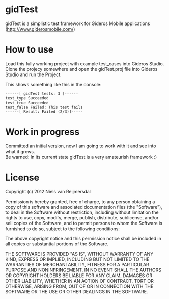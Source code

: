 gidTest
=======
gidTest is a simplistic test framework for Gideros Mobile applications (http://www.giderosmobile.com/)

How to use
=======
Load this fully working project with example test_cases into Gideros Studio.  
Clone the projecy somewhere and open the gidTest.proj file into Gideros Studio and run the Project.

This shows something like this in the console:

    ------[ gidTest tests: 3 ]------
    test_type Succeeded
    test_true Succeeded
    test_false Failed: This test fails
    ------[ Result: Failed (2/3)]-----


Work in progress
=======
Committed an initial version, now I am going to work with it and see into what it grows.  
Be warned: In its current state gidTest is a very amateurish framework :)

License
=======
Copyright (c) 2012 Niels van Reijmersdal

Permission is hereby granted, free of charge, to any person obtaining
a copy of this software and associated documentation files (the
"Software"), to deal in the Software without restriction, including
without limitation the rights to use, copy, modify, merge, publish,
distribute, sublicense, and/or sell copies of the Software, and to
permit persons to whom the Software is furnished to do so, subject to
the following conditions:

The above copyright notice and this permission notice shall be
included in all copies or substantial portions of the Software.

THE SOFTWARE IS PROVIDED "AS IS", WITHOUT WARRANTY OF ANY KIND,
EXPRESS OR IMPLIED, INCLUDING BUT NOT LIMITED TO THE WARRANTIES OF
MERCHANTABILITY, FITNESS FOR A PARTICULAR PURPOSE AND
NONINFRINGEMENT. IN NO EVENT SHALL THE AUTHORS OR COPYRIGHT HOLDERS BE
LIABLE FOR ANY CLAIM, DAMAGES OR OTHER LIABILITY, WHETHER IN AN ACTION
OF CONTRACT, TORT OR OTHERWISE, ARISING FROM, OUT OF OR IN CONNECTION
WITH THE SOFTWARE OR THE USE OR OTHER DEALINGS IN THE SOFTWARE.